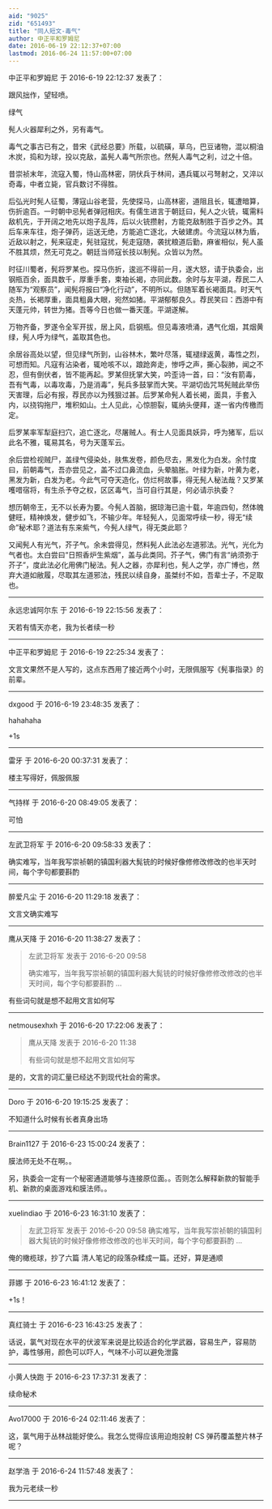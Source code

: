 ```yaml
---
aid: "9025"
zid: "651493"
title: "同人短文-毒气"
author: 中正平和罗姆尼
date: 2016-06-19 22:12:37+07:00
lastmod: 2016-06-24 11:57:00+07:00
---
```


中正平和罗姆尼 于 2016-6-19 22:12:37 发表了：

跟风拙作，望轻喷。

绿气

髡人火器犀利之外，另有毒气。

毒气之事古已有之，昔宋《武经总要》所载，以硫磺，草乌，巴豆诸物，混以桐油木炭，捣和为球，投以克敌，盖髡人毒气所宗也。然髡人毒气之利，过之十倍。

昔崇祯末年，流寇入蜀，恃山高林密，阴伏兵于林间，遇兵辄以弓弩射之，又淬以奇毒，中者立毙，官兵数讨不得胜。

后弘光时髡人征蜀，薄寇山谷老营，先使探马，山高林密，道阻且长，辄遭暗算，伤折逾百。一时朝中忌髡者弹冠相庆。有儒生进言于朝廷曰，髡人之火铳，辄需料敌机先，于开阔之地先以炮子乱阵，后以火铳攒射，方能克敌制胜于百步之外。其后车来车往，炮子弹药，运送无绝，方能追亡逐北，大破建虏。今流寇以林为盾，近敌以射之，髡来寇走，髡驻寇扰，髡走寇随，袭扰粮道后勤，麻雀相似，髡人虽不胜其烦，然无可克之。朝廷当师寇长技以制髡。众皆以为然。

时征川蜀者，髡将罗某也。探马伤折，逡巡不得前一月，遂大怒，请于执委会，出钢瓶百余，面具数千，厚重手套，束袖长褐，亦同此数。余时与友平湖，荐民二人随军为“观察员”，闻髡将报曰“净化行动”，不明所以。但随军着长褐面具。时天气炎热，长褐厚重，面具粗鼻大眼，宛然如猪。平湖郁郁良久。荐民笑曰：西游中有天蓬元帅，转世为猪。吾等今日也做一番天蓬。平湖遂解。

万物齐备，罗遂令全军开拔，居上风，启钢瓶。但见毒液喷涌，遇气化烟，其烟黄绿，髡人呼为绿气，盖取其色也。

余居谷高处以望，但见绿气所到，山谷林木，繁叶尽落，辄褪绿返黄，毒性之烈，可想而知。凡寇有沾染者，辄呛咳不以，踉跄奔走，惨呼之声，撕心裂肺，闻之不忍，但有倒伏者，皆不能再起。罗某但抚掌大笑，吟歪诗一首，曰：“汝有箭毒，吾有气毒，以毒攻毒，乃是消毒”，髡兵多鼓掌而大笑。平湖切齿咒骂髡贼此举伤天害理，后必有报，荐民亦以为残狠过甚。后罗某命髡人着长褐，面具，手套入内，以挠钩拖尸，堆积如山。土人见此，心惊胆裂，辄纳头便拜，遂一省内传檄而定。

后罗某率军犁庭扫穴，追亡逐北，尽屠贼人。有士人见面具妖异，呼为猪军，后以此名不雅，辄易其名，号为天蓬军云。

余后尝检视贼尸，盖绿气侵染处，肤焦发卷，颜色尽去，黑发化为白发。余忖度曰，前朝毒气，吾亦尝见之，盖不过口鼻流血，头晕脑胀。叶绿为新，叶黄为老，黑发为新，白发为老。今此气可夺天造化，仿烂柯故事，得无髡人秘法哉？又罗某嚄唶宿将，有生杀予夺之权，区区毒气，当可自行其是，何必请示执委？

想历朝帝王，无不以长寿为要。今髡人首脑，据琼海已逾十载，年逾四旬，然体魄健旺，精神焕发，健步如飞，不输少年。年轻髡人，见面常呼续一秒，得无“续命”秘术耶？道法有东来紫气，今髡人绿气，得无类此耶？

又闻髡人有光气，芥子气。余未尝得见，然料髡人此法必左道邪法。光气，光化为气者也。太白尝曰“日照香炉生紫烟”，盖与此类同。芥子气，佛门有言“纳须弥于芥子”，度此法必化用佛门秘法。髡人之器，亦犀利也，髡人之学，亦广博也，然弃大道如敝履，尽取其左道邪法，残民以续自身，虽桀纣不如，吾辈士子，不足取也。

---

永远忠诚阿尔东 于 2016-6-19 22:15:56 发表了：

天若有情天亦老，我为长者续一秒

---

中正平和罗姆尼 于 2016-6-19 22:25:34 发表了：

文言文果然不是人写的，这点东西用了接近两个小时，无限佩服写《髡事指录》的前辈。

---

dxgood 于 2016-6-19 23:48:35 发表了：

hahahaha

+1s

---

雷牙 于 2016-6-20 00:37:31 发表了：

楼主写得好，佩服佩服

---

气持样 于 2016-6-20 08:49:05 发表了：

可怕

---

左武卫将军 于 2016-6-20 09:58:33 发表了：

确实难写，当年我写崇祯朝的镇国利器大髨铳的时候好像修修改修改的也半天时间，每个字句都要斟酌

---

醉爱凡尘 于 2016-6-20 11:29:18 发表了：

文言文确实难写

---

鹰从天降 于 2016-6-20 11:38:27 发表了：

> 左武卫将军 发表于 2016-6-20 09:58
>
> 确实难写，当年我写崇祯朝的镇国利器大髨铳的时候好像修修改修改的也半天时间，每个字句都要斟酌 ...

有些词句就是想不起用文言如何写

---

netmousexhxh 于 2016-6-20 17:22:06 发表了：

> 鹰从天降 发表于 2016-6-20 11:38
>
> 有些词句就是想不起用文言如何写

是的，文言的词汇量已经达不到现代社会的需求。

---

Doro 于 2016-6-20 19:15:25 发表了：

不知道什么时候有长者真身出场

---

Brain1127 于 2016-6-23 15:00:24 发表了：

膜法师无处不在啊。。

另，执委会一定有一个秘密通道能够与连接原位面。。否则怎么解释新款的智能手机、新款的桌面游戏和膜法师。。

---

xuelindiao 于 2016-6-23 16:31:10 发表了：

> 左武卫将军 发表于 2016-6-20 09:58 确实难写，当年我写崇祯朝的镇国利器大髨铳的时候好像修修改修改的也半天时间，每个字句都要斟酌 ...

俺的橄榄球，抄了六篇 清人笔记的段落杂糅成一篇。还好，算是通顺

---

菲娜 于 2016-6-23 16:41:12 发表了：

+1s！

---

真红骑士 于 2016-6-23 16:43:25 发表了：

话说，氯气对现在水平的伏波军来说是比较适合的化学武器，容易生产，容易防护，毒性够用，颜色可以吓人，气味不小可以避免泄露

---

小黄人快跑 于 2016-6-23 17:37:31 发表了：

续命秘术

---

Avo17000 于 2016-6-24 02:11:46 发表了：

这，氯气用于丛林战能好使么。我怎么觉得应该用迫炮投射 CS 弹药覆盖整片林子呢？

---

赵学浩 于 2016-6-24 11:57:48 发表了：

我为元老续一秒

---
